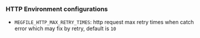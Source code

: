 ### HTTP Environment configurations

- `MEGFILE_HTTP_MAX_RETRY_TIMES`: http request max retry times when catch error which may fix by retry, default is `10`
